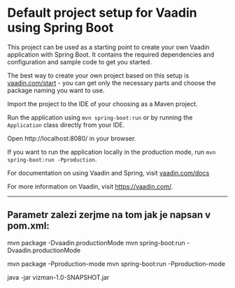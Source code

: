 # Default project setup for Vaadin using Spring Boot

This project can be used as a starting point to create your own Vaadin application with Spring Boot.
It contains the required dependencies and configuration and sample code to get you started.

The best way to create your own project based on this setup is [vaadin.com/start](https://vaadin.com/start/) - you can get only the necessary parts and choose the package naming you want to use.

Import the project to the IDE of your choosing as a Maven project.

Run the application using `mvn spring-boot:run` or by running the `Application` class directly from your IDE.

Open http://localhost:8080/ in your browser.

If you want to run the application locally in the production mode, run `mvn spring-boot:run -Pproduction`.

For documentation on using Vaadin and Spring, visit [vaadin.com/docs](https://vaadin.com/docs/v14/flow/spring/tutorial-spring-basic.html#add-vaadin-view-to-spring-boot-application)

For more information on Vaadin, visit https://vaadin.com/.


------------------------------------------

Parametr zalezi zerjme na tom jak je napsan v  pom.xml:
--------------------------------------------------------
mvn package -Dvaadin.productionMode
mvn spring-boot:run -Dvaadin.productionMode

mvn package -Pproduction-mode
mvn spring-boot:run -Pproduction-mode


java -jar vizman-1.0-SNAPSHOT.jar